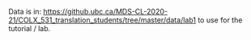 Data is in: https://github.ubc.ca/MDS-CL-2020-21/COLX_531_translation_students/tree/master/data/lab1 to use for the tutorial / lab.
